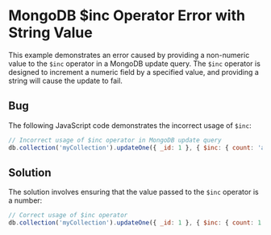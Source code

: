 # MongoDB $inc Operator Error with String Value
This example demonstrates an error caused by providing a non-numeric value to the `$inc` operator in a MongoDB update query.  The `$inc` operator is designed to increment a numeric field by a specified value, and providing a string will cause the update to fail.

## Bug
The following JavaScript code demonstrates the incorrect usage of `$inc`:
```javascript
// Incorrect usage of $inc operator in MongoDB update query
db.collection('myCollection').updateOne({ _id: 1 }, { $inc: { count: 'abc' } });
```
## Solution
The solution involves ensuring that the value passed to the `$inc` operator is a number:
```javascript
// Correct usage of $inc operator
db.collection('myCollection').updateOne({ _id: 1 }, { $inc: { count: 1 } });
```